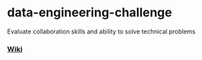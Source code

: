 # data-engineering-challenge
Evaluate collaboration skills and ability to solve technical problems

### [Wiki](https://github.com/JohannaRangel/data-engineering-challenge/wiki)

